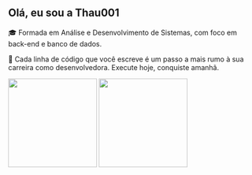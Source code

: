 ## Olá, eu sou a Thau001

🎓 Formada em Análise e Desenvolvimento de Sistemas, com foco em back-end e banco de dados.

🌱 Cada linha de código que você escreve é um passo a mais rumo à sua carreira como desenvolvedora. Execute hoje, conquiste amanhã.

<div>
  <img height="180em" src="https://github-readme-stats.vercel.app/api?username=Thau001&show_icons=true&theme=dark&include_all_commits=true&count_private=true" />
  <img height="180em" src="https://github-readme-stats.vercel.app/api/top-langs/?username=Thau001&layout=compact&langs_count=16&theme=dark" />
</div>

